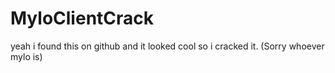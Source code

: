 # MyloClientCrack
yeah i found this on github and it looked cool so i cracked it. (Sorry whoever mylo is)

